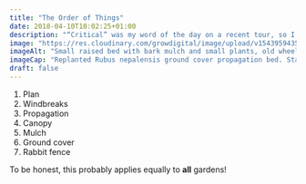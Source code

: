 ```yaml
---
title: "The Order of Things"
date: 2018-04-10T10:02:25+01:00
description: "“Critical” was my word of the day on a recent tour, so I thought I’d formalise the list of things I think are critical when creating a forest garden"
image: "https://res.cloudinary.com/growdigital/image/upload/v1543959435/raised-bed-27120257158.jpg"
imageAlt: "Small raised bed with bark mulch and small plants, old wheelbarrow behind"
imageCap: "Replanted Rubus nepalensis ground cover propagation bed. Start early!"
draft: false
---
```


1. Plan
2. Windbreaks
3. Propagation
4. Canopy
5. Mulch
6. Ground cover
7. Rabbit fence

To be honest, this probably applies equally to **all** gardens!
